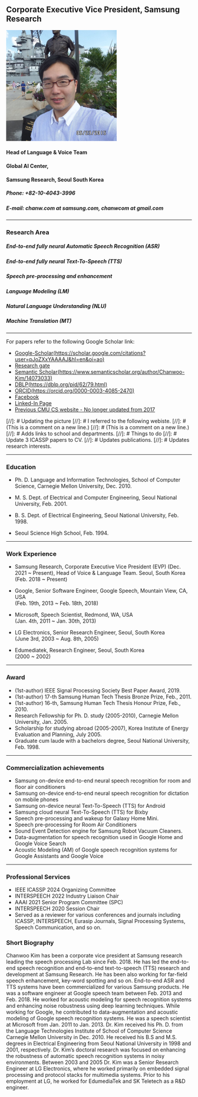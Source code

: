 ## Corporate Executive Vice President, Samsung Research
<img src="./figures/chanwoo_kim_fb.jpg" width="300"/>

#### Head of Language & Voice Team
#### Global AI Center,
#### Samsung Research, Seoul South Korea

##### Phone: +82-10-4043-3996
##### E-mail: chanw.com at samsung.com, chanwcom at gmail.com

----------------------------------------------------------------------

### Research Area
#####    End-to-end fully neural Automatic Speech Recognition (ASR)
#####    End-to-end fully neural Text-To-Speech (TTS)
#####    Speech pre-processing and enhancement
#####    Language Modeling (LM)
#####    Natural Language Understanding (NLU)
#####    Machine Translation (MT)

----------------------------------------------------------------------

For papers refer to the following Google Scholar link:
 - [Google-Scholar(https://scholar.google.com/citations?user=pJoZXxYAAAAJ&hl=en&oi=ao)](https://scholar.google.com/citations?user=pJoZXxYAAAAJ&hl=en&oi=ao)
 - [Research gate](https://www.researchgate.net/profile/Chanwoo-Kim-4)
 - [Semantic Scholar(https://www.semanticscholar.org/author/Chanwoo-Kim/14073033)](https://www.semanticscholar.org/author/Chanwoo-Kim/14073033)
 - [DBLP(https://dblp.org/pid/62/79.html)](https://dblp.org/pid/62/79.html)
 - [ORCID(https://orcid.org/0000-0003-4085-2470)](https://orcid.org/0000-0003-4085-2470)
 - [Facebook](https://www.facebook.com/chanwcom)
 - [Linked-In Page](https://www.linkedin.com/in/chanwoo-kim-2628a622/)
 - [Previous CMU CS website - No longer updated from 2017](http://www.cs.cmu.edu/~chanwook/)


[//]: # Updating the picture
[//]: # I referred to the following webiste.
[//]: # (This is a comment on a new line.)
[//]: # (This is a comment on a new line.)
[//]: # Adds links to school and departments.
[//]: # Things to do
[//]: # Update 3 ICASSP papers to CV.
[//]: # Updates publications.
[//]: # Updates research interests.

----------------------------------------------------------------------

### Education

 - Ph. D. Language and Information Technologies, School of Computer Science, Carnegie Mellon University, Dec. 2010.

 - M. S. Dept. of Electrical and Computer Engineering, Seoul National University, Feb. 2001.

 - B. S. Dept. of Electrical Engineering, Seoul National University, Feb. 1998.

 - Seoul Science High School, Feb. 1994.

----------------------------------------------------------------------

### Work Experience

 - Samsung Research, Corporate Executive Vice President (EVP) (Dec. 2021 ~ Present), Head of Voice & Language Team.  Seoul, South Korea\
   (Feb. 2018 ~ Present)

 - Google, Senior Software Engineer, Google Speech, Mountain View, CA, USA\
   (Feb. 19th, 2013 ~ Feb. 18th, 2018)
 
 - Microsoft, Speech Scientist, Redmond, WA, USA\
   (Jan. 4th, 2011 ~ Jan. 30th, 2013)

 - LG Electronics, Senior Research Engineer, Seoul, South Korea\
   (June 3rd, 2003 ~ Aug. 8th, 2005)

 - Edumediatek, Research Engineer, Seoul, South Korea\
   (2000 ~ 2002)

----------------------------------------------------------------------

### Award
  - (1st-author) IEEE Signal Processing Society Best Paper Award, 2019.
  - (1st-author) 17-th Samsung Human Tech Thesis Bronze Prize, Feb., 2011.
  - (1st-author) 16-th, Samsung Human Tech Thesis Honour Prize, Feb., 2010.
  - Research Fellowship for Ph. D. study (2005-2010), Carnegie Mellon
    University, Jan. 2005.
  - Scholarship for studying abroad (2005-2007), Korea Institute of Energy Evaluation and
    Planning, July 2005.
  - Graduate cum laude with a bachelors degree, Seoul National University, Feb.
    1998.

----------------------------------------------------------------------

### Commercialization achievements
  - Samsung on-device end-to-end neural speech recognition for room and floor air
    conditioners
  - Samsung on-device end-to-end neural speech recognition for dictation on mobile phones
  - Samsung on-device neural Text-To-Speech (TTS) for Android
  - Samsung cloud neural Text-To-Speech (TTS) for Bixby
  - Speech pre-processing and wakeup for Galaxy Home Mini.
  - Speech pre-processing for Room Air Conditioners
  - Sound Event Detection engine for Samsung Robot Vacuum Cleaners. 
  - Data-augmentation for speech recognition used in Google Home and Google Voice Search
  - Acoustic Modeling (AM) of Google speech recognition systems for Google
    Assistants and Google Voice


----------------------------------------------------------------------

### Professional Services
  - IEEE ICASSP 2024 Organizing Committee
  - INTERSPEECH 2022 Industry Liaison Chair
  - AAAI 2021 Senior Program Committee (SPC)
  - INTERSPEECH 2020 Session Chair
  - Served as a reviewer for various conferences and journals including ICASSP,
    INTERSPEECH, Eurasip Journals, Signal Processing Systems, Speech
Communication, and so on.

### Short Biography


Chanwoo Kim has been a corporate vice president at Samsung research leading the speech processing Lab since Feb. 2018. He has led the end-to-end speech recognition and end-to-end text-to-speech (TTS) research and development at Samsung Research. He has been also working for far-field speech enhancement, key-word spotting and so on. End-to-end ASR and TTS systems have been commercialized for various Samsung products. He was a software engineer at Google speech team between Feb. 2013 and Feb. 2018. He worked for acoustic modeling for speech recognition systems and enhancing noise robustness using deep learning techniques. While working for Google, he contributed to data-augmentation and acoustic modeling of Google speech recognition systems. He was a speech scientist at Microsoft from Jan. 2011 to Jan. 2013. Dr. Kim received his Ph. D. from the Language Technologies Institute of School of Computer Science Carnegie Mellon University in Dec. 2010. He received his B.S and M.S. degrees in Electrical Engineering from Seoul National University in 1998 and 2001, respectively. Dr. Kim’s doctoral research was focused on enhancing the robustness of automatic speech recognition systems in noisy environments. Between 2003 and 2005 Dr. Kim was a Senior Research Engineer at LG Electronics, where he worked primarily on embedded signal processing and protocol stacks for multimedia systems. Prior to his employment at LG, he worked for EdumediaTek and SK Teletech as a R&D engineer. 

